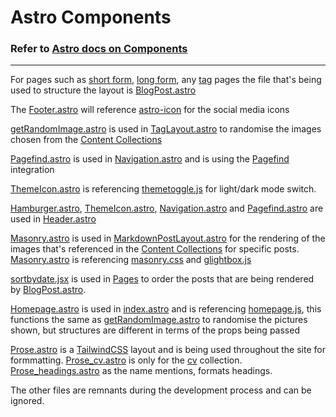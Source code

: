 # Astro Components

### Refer to [Astro docs on Components](https://docs.astro.build/en/basics/astro-components/)
---
For pages such as [short form](https://www.erfianugrah.com/short_form/), [long form](https://www.erfianugrah.com/projects/), any [tag](https://www.erfianugrah.com/projects/tags/gleichgesinnte/) pages the file that's being used to structure the layout is [BlogPost.astro](layouts/BlogPost.astro)

The [Footer.astro](components/Footer.astro) will reference [astro-icon](../package.json) for the social media icons

[getRandomImage.astro](components/getRandomImage.astro) is used in [TagLayout.astro](layouts/TagLayout.astro) to randomise the images chosen from the [Content Collections](content/)

[Pagefind.astro](components/Pagefind.astro) is used in [Navigation.astro](components/Navigation.astro) and is using the [Pagefind](https://pagefind.app/) integration

[ThemeIcon.astro](components/ThemeIcon.astro) is referencing [themetoggle.js](scripts/themetoggle.js) for light/dark mode switch.

[Hamburger.astro](components/Hamburger.astro), [ThemeIcon.astro](components/ThemeIcon.astro), [Navigation.astro](components/Navigation.astro) and  [Pagefind.astro](components/Pagefind.astro) are used in [Header.astro](components/Header.astro)

[Masonry.astro](components/Masonry.astro) is used in [MarkdownPostLayout.astro](layouts/MarkdownPostLayout.astro) for the rendering of the images that's referenced in the [Content Collections](content/) for specific posts. [Masonry.astro](components/Masonry.astro) is referencing [masonry.css](styles/MasonryLayout.css) and [glightbox.js](scripts/lightbox.js)

[sortbydate.jsx](components/sortbydate.jsx) is used in [Pages](pages/) to order the posts that are being rendered by [BlogPost.astro](layouts/BlogPost.astro).

[Homepage.astro](components/Homepage.astro) is used in [index.astro](pages/index.astro) and is referencing [homepage.js](scripts/homePage.js), this functions the same as [getRandomImage.astro](components/getRandomImage.astro) to randomise the pictures shown, but structures are different in terms of the props being passed

[Prose.astro](components/Prose.astro) is a [TailwindCSS](../tailwind.config.mjs) layout and is being used throughout the site for formmatting. [Prose_cv.astro](components/Prose_cv.astro) is only for the [cv](content/cv) collection. [Prose_headings.astro](components/Prose_headings.astro) as the name mentions, formats headings.

The other files are remnants during the development process and can be ignored.